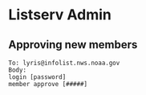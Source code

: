 # Listserv Admin

## Approving new members
```
To: lyris@infolist.nws.noaa.gov
Body:
login [password]
member approve [#####]
```
